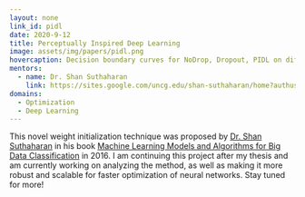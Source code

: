 ```yaml
---
layout: none
link_id: pidl
date: 2020-9-12
title: Perceptually Inspired Deep Learning
image: assets/img/papers/pidl.png
hovercaption: Decision boundary curves for NoDrop, Dropout, PIDL on different synthetic datasets.
mentors:
  - name: Dr. Shan Suthaharan
    link: https://sites.google.com/uncg.edu/shan-suthaharan/home?authuser=0
domains:
  - Optimization
  - Deep Learning
---
```

This novel weight initialization technique was proposed by [Dr. Shan Suthaharan](https://sites.google.com/uncg.edu/shan-suthaharan/home?authuser=0) in his book [Machine Learning Models and Algorithms for Big Data Classification](https://link.springer.com/book/10.1007/978-1-4899-7641-3) in 2016. I am continuing this project after my thesis and am currently working on analyzing the method, as well as making it more robust and scalable for faster optimization of neural networks. Stay tuned for more!
